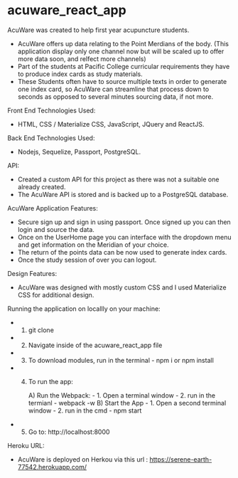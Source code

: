 # acuware_react_app

AcuWare was created to help first year acupuncture students.

  - AcuWare offers up data relating to the Point Merdians of the body. (This application display only    one channel now but will be scaled up to offer more data soon, and relfect more channels)
  - Part of the students at Pacific College curricular requirements they have to produce index cards     as study materials.
  - These Students often have to source multiple texts in order to generate one index card, so AcuWare   can streamline that process down to seconds as opposed to several minutes sourcing data, if not      more.

Front End Technologies Used:

 - HTML, CSS / Materialize CSS, JavaScript, JQuery and ReactJS.

Back End Technologies Used:

 - Nodejs, Sequelize, Passport, PostgreSQL.

API:

  - Created a custom API for this project as there was not a suitable one already created.
  - The AcuWare API is stored and is backed up to a PostgreSQL database.

AcuWare Application Features:

  - Secure sign up and sign in using passport.  Once signed up you can then login and source the data.
  - Once on the UserHome page you can interface with the dropdown menu and get information on the Meridian of your choice.
  - The return of the points data can be now used to generate index cards.
  - Once the study session of over you can logout.

Design Features:

  - AcuWare was designed with mostly custom CSS and I used Materialize CSS for additional design.

Running the application on locallly on your machine:
  - 1. git clone
  - 2. Navigate inside of the acuware_react_app file
  - 3. To download modules, run in the terminal - npm i or npm install
  - 4. To run the app: 

          A) Run the Webpack:
              - 1. Open a terminal window
              - 2. run in the termianl - webpack -w
          B) Start the App
              - 1. Open a second terminal window
              - 2. run in the cmd - npm start
              
  - 5. Go to:  http://localhost:8000



Heroku URL:
 - AcuWare is deployed on Herkou via this url : https://serene-earth-77542.herokuapp.com/

